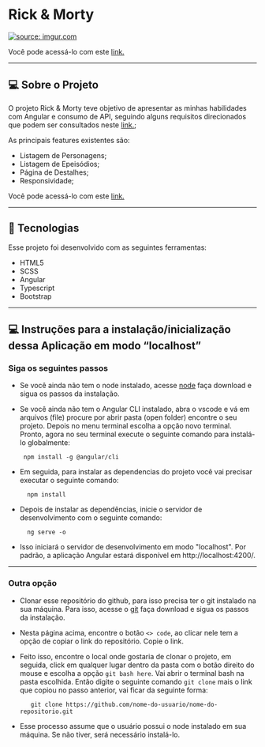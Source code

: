 # Rick & Morty 

<a href="https://imgur.com/o9FA0IR"><img src="https://i.imgur.com/o9FA0IR.png" title="source: imgur.com" /></a>

Você pode acessá-lo com este [link.](https://workapirm.netlify.app/home)

---
## **💻 Sobre o Projeto**

O projeto Rick & Morty teve objetivo de apresentar as minhas habilidades com Angular e consumo de API, seguindo alguns requisitos direcionados que podem ser consultados neste  [link.](https://github.com/users/ccrismota/projects/11);

As principais features existentes são:

- Listagem de Personagens;
- Listagem de Epeisódios;
- Página de Destalhes;
- Responsividade;


Você pode acessá-lo com este [link.]()

---

## **🚀 Tecnologias**

Esse projeto foi desenvolvido com as seguintes ferramentas:

- HTML5
- SCSS
- Angular
- Typescript
- Bootstrap

--- 

## **💻 Instruções para a instalação/inicialização dessa Aplicação em modo “localhost”**

### Siga os seguintes passos

-  Se você ainda não tem o node instalado, acesse [node](https://nodejs.org/en) faça download e sigua os passos da instalação.

-  Se você ainda não tem o Angular CLI instalado, abra o vscode e vá em arquivos (file) procure por abrir pasta (open folder) encontre o seu projeto. Depois no menu terminal escolha a opção novo terminal. Pronto, agora no seu terminal execute o seguinte comando para instalá-lo globalmente:
    
        npm install -g @angular/cli

- Em seguida, para instalar as dependencias do projeto você vai precisar executar o seguinte comando: 

        npm install

- Depois de instalar as dependências, inicie o servidor de desenvolvimento com o seguinte comando:

        ng serve -o

- Isso iniciará o servidor de desenvolvimento em modo "localhost". Por padrão, a aplicação Angular estará disponível em http://localhost:4200/.
---
### Outra opção

- Clonar esse repositório do github, para isso precisa ter o git instalado na sua máquina. Para isso, acesse o [git](https://git-scm.com/) faça download e sigua os passos da instalação.

- Nesta página acima, encontre o botão `<> code`, ao clicar nele tem a opção de copiar o link do repositório. Copie o link.

- Feito isso, encontre o local onde gostaria de clonar o projeto, em seguida, click em qualquer lugar dentro da pasta com o botão direito do mouse e escolha a opção `git bash here`. Vai abrir o terminal bash na pasta escolhida. Então digite o seguinte comando `git clone` mais o link que copiou no passo anterior, vai ficar da seguinte forma:

         git clone https://github.com/nome-do-usuario/nome-do-repositorio.git

- Esse processo assume que o usuário possui o node instalado em sua máquina. Se não tiver, será necessário instalá-lo.




